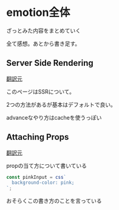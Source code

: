 # emotion全体

ざっとみた内容をまとめていく

全て感想。あとから書き足す。

## Server Side Rendering

[翻訳元](https://emotion.sh/docs/ssr)

このページはSSRについて。

2つの方法があるが基本はデフォルトで良い。

advanceなやり方はcacheを使うっぽい

## Attaching Props

[翻訳元](https://emotion.sh/docs/with-props)

propの当て方について書いている

```js
const pinkInput = css`
  background-color: pink;
`;
```
おそらくこの書き方のことを言っている